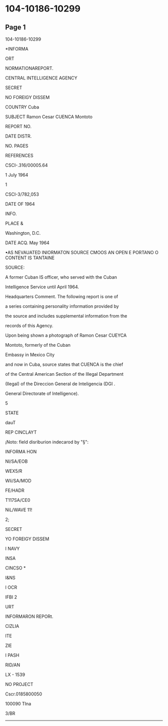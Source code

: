 # 104-10186-10299

## Page 1

104-10186-10299

*INFORMA

ORT

NORMATIONAREPORT.

CENTRAL INTELLIGENCE AGENCY

SECRET

NO FOREIGY DISSEM

COUNTRY Cuba

SUBJECT Ramon Cesar CUENCA Montoto

REPORT NO.

DATE DISTR.

NO. PAGES

REFERENCES

CSCI-.316/00005.64

1 July 1964

1

CSCI-3/782,053

DATE OF 1964

INFO.

PLACE &

Washington, D.C.

DATE ACQ. May 1964

•AS NEVAUATED INIORMATON SOURCE CMOOS AN OPEN E PORTANO O CONTENT IS TANTAINE

SOURCE:

A former Cuban IS officer, who served with the Cuban

Intelligence Service until April 1964.

Headquarters Comment. The following report is one of

a series containing personality information provided by

the source and includes supplemental information from the

records of this Agency.

Upon being shown a photograph of Ramon Cesar CUEYCA

Montoto, formerly of the Cuban

Embassy in Mexico City

and now in Cuba, source states that CUENCA is the chief

of the Central American Section of the Illegal Department

(Ilegal) of the Direccion General de Inteligencia (DGI .

General Directorate of Intelligence).

5

STATE

dauT

REP CINCLAYT

¡Noto: field disriburion indecarod by "§":

INFORMA HON

NI/SA/EOB

WEX5/R

WIi/SA/MOD

FE/HADR

T117SA/CE0

NiL/WAVE 11!

2;

SECRET

YO FOREIGY DISSEM

I NAVY

INSA

CINCSO *

I&NS

I OCR

IFBI 2

URT

INFORMARON REPORt.

CIZLIA

ITE

ZIE

I PASH

RID/AN

LX - 1539

NO PROJECT

Cscr.0185800050

100090 TIna

3/BR

---

